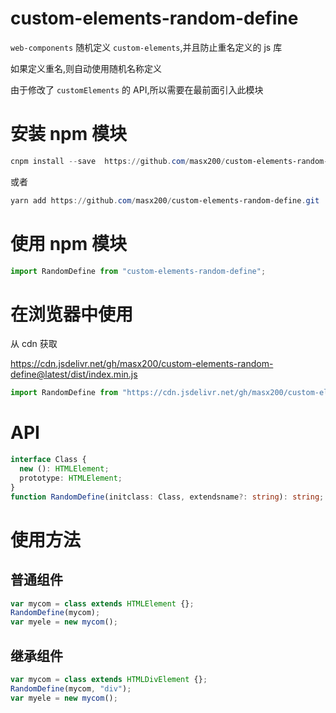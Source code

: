 # custom-elements-random-define

`web-components` 随机定义 `custom-elements`,并且防止重名定义的 js 库

如果定义重名,则自动使用随机名称定义

由于修改了 `customElements` 的 API,所以需要在最前面引入此模块

# 安装 npm 模块

```powershell
cnpm install --save  https://github.com/masx200/custom-elements-random-define.git
```

或者

```powershell
yarn add https://github.com/masx200/custom-elements-random-define.git
```

# 使用 npm 模块

```js
import RandomDefine from "custom-elements-random-define";
```

# 在浏览器中使用

从 cdn 获取

https://cdn.jsdelivr.net/gh/masx200/custom-elements-random-define@latest/dist/index.min.js

```js
import RandomDefine from "https://cdn.jsdelivr.net/gh/masx200/custom-elements-random-define@latest/dist/index.min.js";
```

# API

```ts
interface Class {
  new (): HTMLElement;
  prototype: HTMLElement;
}
function RandomDefine(initclass: Class, extendsname?: string): string;
```

# 使用方法

## 普通组件

```js
var mycom = class extends HTMLElement {};
RandomDefine(mycom);
var myele = new mycom();
```

## 继承组件

```js
var mycom = class extends HTMLDivElement {};
RandomDefine(mycom, "div");
var myele = new mycom();
```
